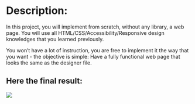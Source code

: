 <!DOCTYPE html>
<html lang="en">

<head>
    <meta charset="utf-8">
</head>

<body>
<h1> Description:</h1> 
<p>In this project, you will implement from scratch, without any library, a web page. You will use all HTML/CSS/Accessibility/Responsive design knowledges that you learned previously.</p>

<p>You won’t have a lot of instruction, you are free to implement it the way that you want - the objective is simple: Have a fully functional web page that looks the same as the designer file.</p>

<h2>Here the final result:</h2>
<img src=final_result.jpg>
</body>

</html>